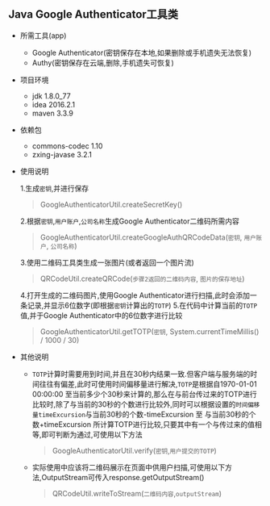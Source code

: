 ## Java Google Authenticator工具类

- 所需工具(app)
    - Google Authenticator(密钥保存在本地,如果删除或手机遗失无法恢复)
    - Authy(密钥保存在云端,删除,手机遗失可恢复)
- 项目环境
    - jdk 1.8.0_77
    - idea 2016.2.1
    - maven 3.3.9
- 依赖包
    - commons-codec 1.10
    - zxing-javase  3.2.1
- 使用说明

    1.生成`密钥`,并进行保存
     > GoogleAuthenticatorUtil.createSecretKey()

    2.根据`密钥`,`用户账户`,`公司名称`生成Google Authenticator二维码所需内容
     > GoogleAuthenticatorUtil.createGoogleAuthQRCodeData(`密钥`, `用户账户`, `公司名称`)
        
    3.使用二维码工具类生成一张图片(或者返回一个图片流)
     > QRCodeUtil.createQRCode(`步骤2返回的二维码内容`, `图片的保存地址`)
        
    4.打开生成的二维码图片,使用Google Authenticator进行扫描,此时会添加一条记录,并显示6位数字(即根据`密钥`计算出的`TOTP`)
    5.在代码中计算当前的`TOTP`值,并于Google Authenticator中的6位数字进行比较
     > GoogleAuthenticatorUtil.getTOTP(`密钥`, System.currentTimeMillis() / 1000 / 30)
- 其他说明

    - `TOTP`计算时需要用到时间,并且在30秒内结果一致.但客户端与服务端的时间往往有偏差,此时可使用时间偏移量进行解决,`TOTP`是根据自1970-01-01 00:00:00 至当前多少个30秒来计算的,那么在与前台传过来的TOTP进行比较时,除了与当前的30秒的个数进行比较外,同时可以根据设置的`时间偏移量timeExcursion`与当前30秒的个数-timeExcursion 至 与当前30秒的个数+timeExcursion 所计算TOTP进行比较,只要其中有一个与传过来的值相等,即可判断为通过,可使用以下方法
        > GoogleAuthenticatorUtil.verify(`密钥`,`用户提交的TOTP`)
    
    - 实际使用中应该将二维码展示在页面中供用户扫描,可使用以下方法,OutputStream可传入response.getOutputStream()
        > QRCodeUtil.writeToStream(`二维码内容`,`outputStream`)